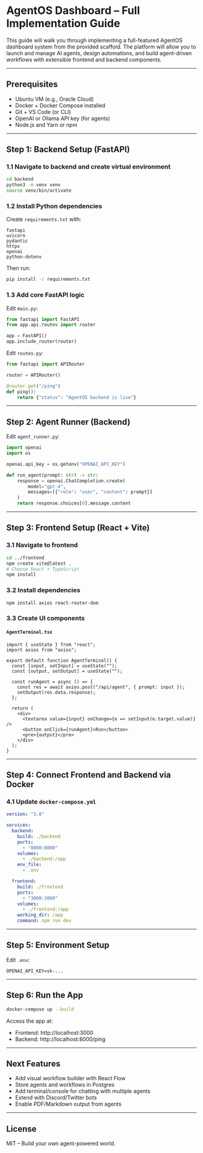 
# AgentOS Dashboard – Full Implementation Guide

This guide will walk you through implementing a full-featured AgentOS dashboard system from the provided scaffold. The platform will allow you to launch and manage AI agents, design automations, and build agent-driven workflows with extensible frontend and backend components.

---

## Prerequisites

- Ubuntu VM (e.g., Oracle Cloud)
- Docker + Docker Compose installed
- Git + VS Code (or CLI)
- OpenAI or Ollama API key (for agents)
- Node.js and Yarn or npm

---

## Step 1: Backend Setup (FastAPI)

### 1.1 Navigate to backend and create virtual environment

```bash
cd backend
python3 -m venv venv
source venv/bin/activate
```

### 1.2 Install Python dependencies

Create `requirements.txt` with:

```
fastapi
uvicorn
pydantic
httpx
openai
python-dotenv
```

Then run:

```bash
pip install -r requirements.txt
```

### 1.3 Add core FastAPI logic

Edit `main.py`:

```python
from fastapi import FastAPI
from app.api.routes import router

app = FastAPI()
app.include_router(router)
```

Edit `routes.py`:

```python
from fastapi import APIRouter

router = APIRouter()

@router.get("/ping")
def ping():
    return {"status": "AgentOS backend is live"}
```

---

## Step 2: Agent Runner (Backend)

Edit `agent_runner.py`:

```python
import openai
import os

openai.api_key = os.getenv("OPENAI_API_KEY")

def run_agent(prompt: str) -> str:
    response = openai.ChatCompletion.create(
        model="gpt-4",
        messages=[{"role": "user", "content": prompt}]
    )
    return response.choices[0].message.content
```

---

## Step 3: Frontend Setup (React + Vite)

### 3.1 Navigate to frontend

```bash
cd ../frontend
npm create vite@latest .
# Choose React + TypeScript
npm install
```

### 3.2 Install dependencies

```bash
npm install axios react-router-dom
```

### 3.3 Create UI components

#### `AgentTerminal.tsx`

```tsx
import { useState } from "react";
import axios from "axios";

export default function AgentTerminal() {
  const [input, setInput] = useState("");
  const [output, setOutput] = useState("");

  const runAgent = async () => {
    const res = await axios.post("/api/agent", { prompt: input });
    setOutput(res.data.response);
  };

  return (
    <div>
      <textarea value={input} onChange={e => setInput(e.target.value)} />
      <button onClick={runAgent}>Run</button>
      <pre>{output}</pre>
    </div>
  );
}
```

---

## Step 4: Connect Frontend and Backend via Docker

### 4.1 Update `docker-compose.yml`

```yaml
version: "3.8"

services:
  backend:
    build: ./backend
    ports:
      - "8000:8000"
    volumes:
      - ./backend:/app
    env_file:
      - .env

  frontend:
    build: ./frontend
    ports:
      - "3000:3000"
    volumes:
      - ./frontend:/app
    working_dir: /app
    command: npm run dev
```

---

## Step 5: Environment Setup

Edit `.env`:

```
OPENAI_API_KEY=sk-...
```

---

## Step 6: Run the App

```bash
docker-compose up --build
```

Access the app at:

- Frontend: http://localhost:3000
- Backend: http://localhost:8000/ping

---

## Next Features

- Add visual workflow builder with React Flow
- Store agents and workflows in Postgres
- Add terminal/console for chatting with multiple agents
- Extend with Discord/Twitter bots
- Enable PDF/Markdown output from agents

---

## License

MIT – Build your own agent-powered world.
